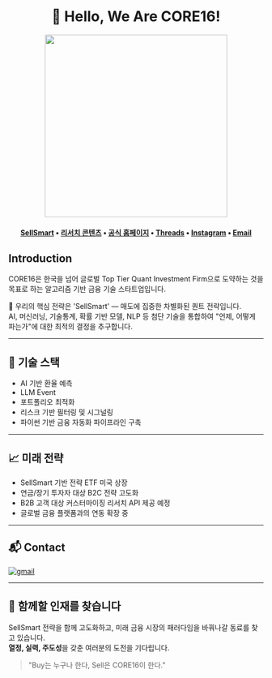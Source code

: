 <h1 align="center">🚀 Hello, We Are CORE16!</h1>

<div align="center">
<a href="https://coresixteen.com/">
  <img src="https://static.wanted.co.kr/images/wdes/0_4.fd42cc36.png" height=360>
</a>
</div>

<h4 align="center">
  <b><a href="https://sellsmart.market/">SellSmart</a></b>
  •
  <b><a href="https://contents.premium.naver.com/core16/sellsmart">리서치 콘텐츠</a></b>
  •
  <a href="https://coresixteen.com/">공식 홈페이지</a>
  •
  <a href="https://www.threads.com/@no_loss_zone">Threads</a>
  •
  <a href="https://www.instagram.com/no_loss_zone/">Instagram</a>
  •
  <a href="mailto:contact@coresixteen.com">Email</a>
</h4>

## Introduction

CORE16은 한국을 넘어 글로벌 Top Tier Quant Investment Firm으로 도약하는 것을 목표로 하는 알고리즘 기반 금융 기술 스타트업입니다.

📌 우리의 핵심 전략은 'SellSmart' — 매도에 집중한 차별화된 퀀트 전략입니다.  
AI, 머신러닝, 기술통계, 확률 기반 모델, NLP 등 첨단 기술을 통합하여 "언제, 어떻게 파는가"에 대한 최적의 결정을 추구합니다.

---

## 🧠 기술 스택

- AI 기반 환율 예측
- LLM Event
- 포트폴리오 최적화
- 리스크 기반 필터링 및 시그널링
- 파이썬 기반 금융 자동화 파이프라인 구축

---

## 📈 미래 전략

- SellSmart 기반 전략 ETF 미국 상장
- 연금/장기 투자자 대상 B2C 전략 고도화
- B2B 고객 대상 커스터마이징 리서치 API 제공 예정
- 글로벌 금융 플랫폼과의 연동 확장 중

---

## 📬 Contact

<a href="mailto:contact@coresixteen.com" target="_blank">
<img src="https://img.shields.io/badge/gmail-%2300acee.svg?color=EA4335&style=for-the-badge&logo=gmail&logoColor=white" alt="gmail" />
</a>

---

## 🙌 함께할 인재를 찾습니다

SellSmart 전략을 함께 고도화하고, 미래 금융 시장의 패러다임을 바꿔나갈 동료를 찾고 있습니다.  
**열정, 실력, 주도성**을 갖춘 여러분의 도전을 기다립니다.

> "Buy는 누구나 한다, Sell은 CORE16이 한다."
